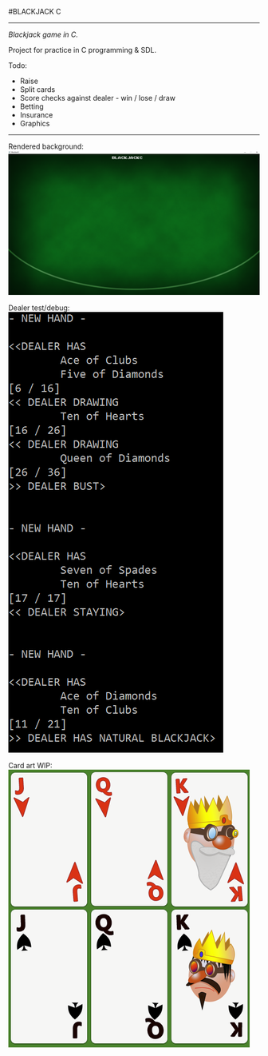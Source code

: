 #BLACKJACK C

---

*Blackjack game in C.*

Project for practice in C programming & SDL.

Todo:
- Raise
- Split cards
- Score checks against dealer - win / lose / draw
- Betting
- Insurance
- Graphics


---

Rendered background:  
![BG](https://raw.githubusercontent.com/GoblinDynamiteer/BlackJackC/master/img/img007.PNG)


Dealer test/debug:  
![Dealer Checks](https://raw.githubusercontent.com/GoblinDynamiteer/BlackJackC/master/img/img005.PNG)

Card art WIP:  
![Art WIP](https://raw.githubusercontent.com/GoblinDynamiteer/BlackJackC/master/img/img006.PNG)
